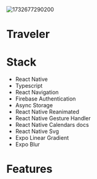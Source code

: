![1732677290200](https://github.com/user-attachments/assets/8e9d7085-0e97-450b-8582-1f0c8e82ca9d)
# Traveler
# Stack

- React Native
- Typescript
- React Navigation
- Firebase Authentication
- Async Storage
- React Native Reanimated
- React Native Gesture Handler
- React Native Calendars docs
- React Native Svg
- Expo Linear Gradient
- Expo Blur
# 

# Features
